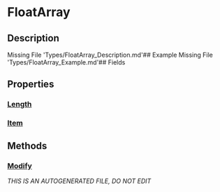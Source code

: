 # FloatArray
## Description
Missing File 'Types/FloatArray_Description.md'## Example
Missing File 'Types/FloatArray_Example.md'## Fields
## Properties
### [Length](FloatArray/P/Length.md)
### [Item](FloatArray/P/Item.md)
## Methods
### [Modify](FloatArray/M/Modify.md)

*THIS IS AN AUTOGENERATED FILE, DO NOT EDIT*
